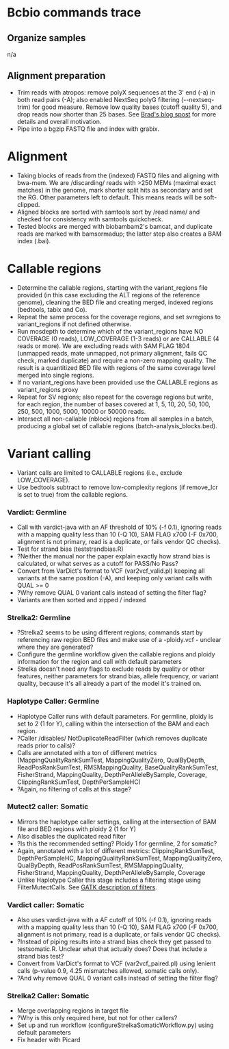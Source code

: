 # Bcbio commands trace

## Organize samples
n/a

## Alignment preparation
* Trim reads with atropos: remove polyX sequences at the 3' end (-a) in both read pairs (-A); also enabled NextSeq polyG filtering (--nextseq-trim) for good measure. Remove low quality bases (cutoff quality 5), and drop reads now shorter than 25 bases. See [Brad's blog spost](https://github.com/bcbio/bcbio_validations/tree/master/somatic_trim) for more details and overall motivation.
* Pipe into a bgzip FASTQ file and index with grabix.

# Alignment
* Taking blocks of reads from the (indexed) FASTQ files and aligning with bwa-mem. We are /discarding/ reads with >250 MEMs (maximal exact matches) in the genome, mark shorter split hits as secondary and set the RG. Other parameters left to default. This means reads will be soft-clipped.
* Aligned blocks are sorted with samtools sort by /read name/ and checked for consistency with samtools quickcheck.
* Tested blocks are merged with biobambam2's bamcat, and duplicate reads are marked with bamsormadup; the latter step also creates a BAM index (.bai).

# Callable regions
* Determine the callable regions, starting with the variant_regions file provided (in this case excluding the ALT regions of the reference genome), cleaning the BED file and creating merged, indexed regions (bedtools, tabix and Co).
* Repeat the same process for the coverage regions, and set svregions to variant_regions if not defined otherwise.
* Run mosdepth to determine which of the variant_regions have NO COVERAGE (0 reads), LOW_COVERAGE (1-3 reads) or are CALLABLE (4 reads or more). We are excluding reads with SAM FLAG 1804 (unmapped reads, mate unmapped, not primary alignment, fails QC check, marked duplicate) and require a non-zero mapping quality. The result is a quantitized BED file with regions of the same coverage level merged into single regions.
* If no variant_regions have been provided use the CALLABLE regions as variant_regions proxy
* Repeat for SV regions; also repeat for the coverage regions but write, for each region, the number of bases covered at 1, 5, 10, 20, 50, 100, 250, 500, 1000, 5000, 10000 or 50000 reads.
* Intersect all non-callable (nblock) regions from all samples in a batch, producing a global set of callable regions (batch-analysis_blocks.bed).

# Variant calling
* Variant calls are limited to CALLABLE regions (i.e., exclude LOW_COVERAGE). 
* Use bedtools subtract to remove low-complexity regions (if remove_lcr is set to true) from the callable regions.

### Vardict: Germline
* Call with vardict-java with an AF threshold of 10% (-f 0.1), ignoring reads with a mapping quality less than 10 (-Q 10), SAM FLAG x700 (-F 0x700, alignment is not primary, read is a duplicate, or fails vendor QC checks).
* Test for strand bias (teststrandbias.R)
* ?Neither the manual nor the paper explain exactly how strand bias is calculated, or what serves as a cutoff for PASS/No Pass?
* Convert from VarDict's format to VCF (var2vcf_valid.pl) keeping all variants at the same position (-A), and keeping only variant calls with QUAL >= 0
* ?Why remove QUAL 0 variant calls instead of setting the filter flag?
* Variants are then sorted and zipped / indexed

### Strelka2: Germline
* ?Strelka2 seems to be using different regions; commands start by referencing raw region BED files and make use of a -ploidy.vcf - unclear where they are generated?
* Configure the germline workflow given the callable regions and ploidy information for the region and call with default parameters
* Strelka doesn't need any flags to exclude reads by quality or other features, neither parameters for strand bias, allele frequency, or variant quality, because it's all already a part of the model it's trained on.

### Haplotype Caller: Germline
* Haplotype Caller runs with default parameters. For germline, ploidy is set to 2 (1 for Y), calling within the intersection of the BAM and each region.
* ?Caller /disables/ NotDuplicateReadFilter (which removes duplicate reads prior to calls)?
* Calls are annotated with a ton of different metrics (MappingQualityRankSumTest, MappingQualityZero, QualByDepth, ReadPosRankSumTest, RMSMappingQuality, BaseQualityRankSumTest, FisherStrand, MappingQuality, DepthPerAlleleBySample, Coverage, ClippingRankSumTest, DepthPerSampleHC)
* ?Again, no filtering of calls at this stage?

### Mutect2 caller: Somatic
* Mirrors the haplotype caller settings, calling at the intersection of BAM file and BED regions with ploidy 2 (1 for Y)
* Also disables the duplicated read filter
* ?Is this the recommended setting? Ploidy 1 for germline, 2 for somatic?
* Again, annotated with a lot of different metrics: ClippingRankSumTest, DepthPerSampleHC, MappingQualityRankSumTest, MappingQualityZero, QualByDepth, ReadPosRankSumTest, RMSMappingQuality, FisherStrand, MappingQuality, DepthPerAlleleBySample, Coverage
* Unlike Haplotype Caller this stage includes a filtering stage using FilterMutectCalls. See [GATK description of filters](https://software.broadinstitute.org/gatk/documentation/tooldocs/4.0.6.0/org_broadinstitute_hellbender_tools_walkers_mutect_FilterMutectCalls.php).

### Vardict caller: Somatic
* Also uses vardict-java with a AF cutoff of 10% (-f 0.1), ignoring reads with a mapping quality less than 10 (-Q 10), SAM FLAG x700 (-F 0x700, alignment is not primary, read is a duplicate, or fails vendor QC checks).
* ?Instead of piping results into a strand bias check they get passed to testsomatic.R. Unclear what that actually does? Does that include a strand bias test?
* Convert from VarDict's format to VCF (var2vcf_paired.pl) using lenient calls (p-value 0.9, 4.25 mismatches allowed, somatic calls only). 
* ?And why remove QUAL 0 variant calls instead of setting the filter flag?

### Strelka2 Caller: Somatic
* Merge overlapping regions in target file 
* ?Why is this only required here, but not for other callers?
* Set up and run workflow (configureStrelkaSomaticWorkflow.py) using default parameters
* Fix header with Picard




